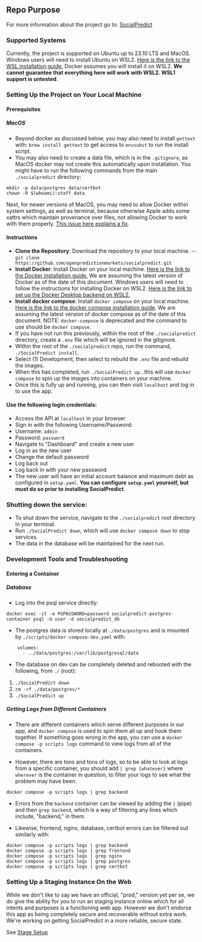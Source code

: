 ## Repo Purpose

For more information about the project go to: [SocialPredict](https://github.com/openpredictionmarkets/socialpredict)

### Supported Systems

Currently, the project is supported on Ubuntu up to 23.10 LTS and MacOS. Windows users will need to install Ubuntu on WSL2. [Here is the link to the WSL installation guide.](https://learn.microsoft.com/en-us/windows/wsl/install) Docker assumes you will install it on WSL2. **We cannot guarantee that everything here will work with WSL2. WSL1 support is untested**.

### Setting Up the Project on Your Local Machine

#### Prerequisites

##### MacOS

* Beyond docker as discussed below, you may also need to install `gettext` with: `brew install gettext` to get access to `envsubst` to run the install script.
* You may also need to create a data file, which is in the `.gitignore`, as MacOS docker may not create this automatically upon installation. You might have to run the following commands from the main `./socialpredict` directory:

```
mkdir -p data/postgres data/certbot
chown -R $(whoami):staff data
```

Next, for newer versions of MacOS, you may need to allow Docker within system settings, as well as terminal, because otherwise Apple adds some xattrs which maintain provenance over files, not allowing Docker to work with them properly. [This issue here explains a fix](https://github.com/docker/for-mac/issues/7636#issuecomment-2755395642).

#### Instructions

- **Clone the Repository**: Download the repository to your local machine.
-- `git clone https://github.com/openpredictionmarkets/socialpredict.git`
- **Install Docker**: Install Docker on your local machine. [Here is the link to the Docker installation guide.](https://docs.docker.com/get-docker/) We are assuming the latest version of Docker as of the date of this document. Windows users will need to follow the instructions for installing Docker on WSL2. [Here is the link to set up the Docker Desktop backend on WSL2.](https://docs.docker.com/desktop/wsl/)
- **Install docker compose**: Install `docker compose` on your local machine. [Here is the link to the docker compose installation guide](https://docs.docker.com/compose/install/). We are assuming the latest version of docker compose as of the date of this document. NOTE: `docker-compose` is deprecated and the command to use should be `docker compose`.
- If you have not run this previously, within the root of the `./socialpredict` directory, create a `.env` file which will be ignored in the gitignore.
- Within the root of the `./socialpredict` repo, run the command, `./SocialPredict install`.
- Select (1) Development, then select to rebuild the `.env` file and rebuild the images.
- When this has completed, run `./SocialPredict up`...this will use `docker compose` to spin up the images into containers on your machine.
- Once this is fully up and running, you can then visit `localhost` and log in to use the app.

#### Use the following login credentials:

- Access the API at `localhost` in your browser
- Sign in with the following Username/Password:
- Username: `admin`
- Password: `password`
- Navigate to "Dashboard" and create a new user
- Log in as the new user
- Change the default password
- Log back out
- Log back in with your new password
- The new user will have an initial account balance and maximum debt as configured in `setup.yaml`. **You can configure `setup.yaml` yourself, but must do so prior to installing SocialPredict**.

### Shutting down the service:

- To shut down the service, navigate to the `./socialpredict` root directory in your terminal.
- Run `./SocialPredict down`, which will use `docker compose down` to stop services.
- The data in the database will be maintained for the next run.

### Development Tools and Troubleshooting

#### Entering a Container

##### Database

* Log into the psql service directly:

```
docker exec -it -e PGPASSWORD=password socialpredict-postgres-container psql -U user -d socialpredict_db
```

* The postgres data is stored locally at `./data/postgres` and is mounted by `./scripts/docker-compose-dev.yaml` with:

```
    volumes:
      - ../data/postgres:/var/lib/postgresql/data
```

* The database on dev can be completely deleted and rebooted with the following, from `./` (root):

1. `./SocialPredict down`
2. `rm -rf ./data/postgres/*`
3. `./SocialPredict up`

##### Getting Logs from Different Containers

* There are different containers which serve different purposes in our app, and `docker compose` is used to spin them all up and hook them together. If something goes wrong in the app, you can use a `docker compose -p scripts logs` command to view logs from all of the containers.

* However, there are tons and tons of logs, so to be able to look at logs from a specific container, you should add `| grep {whatever}` where `wherever` is the container in question, to filter your logs to see what the problem may have been.

```
docker compose -p scripts logs | grep backend
```

* Errors from the `backend` container can be viewed by adding the `|` (pipe) and then `grep backend`, which is a way of filtering any lines which include, "backend," in them.

* Likewise, frontend, nginx, database, certbot errors can be filtered out similarly with:

```
docker compose -p scripts logs | grep backend
docker compose -p scripts logs | grep frontend
docker compose -p scripts logs | grep nginx
docker compose -p scripts logs | grep postgres
docker compose -p scripts logs | grep certbot
```

### Setting Up a Staging Instance On the Web

While we don't like to say we have an official, "prod," version yet per se, we do give the ability for you to run an staging instance online which for all intents and purposes is a functioning web app. However we don't endorse this app as being completely secure and recoverable without extra work. We're working on getting SocialPredict in a more reliable, secure state.

See [Stage Setup](/README/STAGE_SETUP.md)
